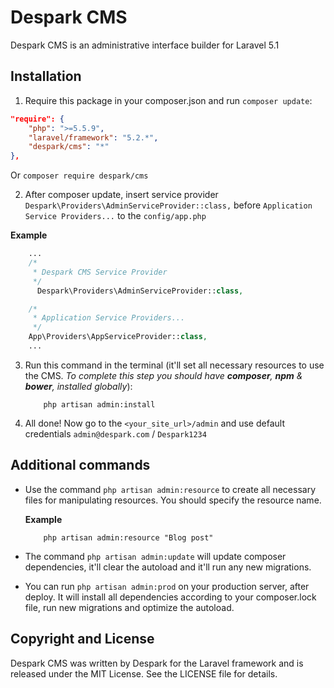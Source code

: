 # Despark CMS #

Despark CMS is an administrative interface builder for Laravel 5.1

## Installation ##

 1. Require this package in your composer.json and run `composer update`:

  ```json
  "require": {
      "php": ">=5.5.9",
      "laravel/framework": "5.2.*",
      "despark/cms": "*"
  },
  ```

  Or `composer require despark/cms`

 2. After composer update, insert service provider `Despark\Providers\AdminServiceProvider::class,`
 before `Application Service Providers...` to the `config/app.php`

  **Example**
  ```php
      ...
      /*
       * Despark CMS Service Provider
       */
        Despark\Providers\AdminServiceProvider::class,

      /*
       * Application Service Providers...
       */
      App\Providers\AppServiceProvider::class,
      ...
  ```

 3. Run this command in the terminal (it'll set all necessary resources to use the CMS. _To complete this step you should have **composer**, **npm** & **bower**, installed globally_):

    ```
        php artisan admin:install
    ```

 4. All done! Now go to the `<your_site_url>/admin` and use default credentials `admin@despark.com` / `Despark1234`

## Additional commands ##

- Use the command `php artisan admin:resource` to create all necessary files for manipulating resources. You should specify the resource name.

    **Example**
    ```
        php artisan admin:resource "Blog post"
    ```

- The command `php artisan admin:update` will update composer dependencies, it'll clear the autoload and it'll run any new migrations.

- You can run `php artisan admin:prod` on your production server, after deploy. It will install all dependencies according to your composer.lock file, run new migrations and optimize the autoload.

## Copyright and License ##

Despark CMS was written by Despark for the Laravel framework and is released under the MIT License. See the LICENSE file for details.
